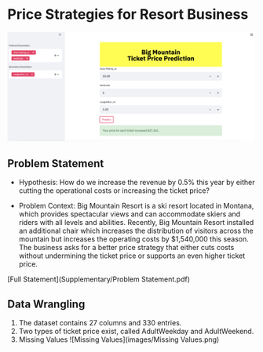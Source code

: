 # Price Strategies for Resort Business
![Streamlit Dashboard](/images/Dashboard.png)

## Problem Statement

* Hypothesis:
How do we increase the revenue by 0.5% this year by either cutting the operational costs or increasing the ticket price? 

* Problem Context:
Big Mountain Resort is a ski resort located in Montana, which provides spectacular views and can accommodate skiers and riders with all levels and abilities. Recently, Big Mountain Resort installed an additional chair which increases the distribution of visitors across the mountain but increases the operating costs by $1,540,000 this season. The business asks for a better price strategy that either cuts costs without undermining the ticket price or supports an even higher ticket price.

[Full Statement](Supplementary/Problem Statement.pdf)

## Data Wrangling

1. The dataset contains 27 columns and 330 entries. 
2. Two types of ticket price exist, called AdultWeekday and AdultWeekend.
3. Missing Values
![Missing Values](images/Missing Values.png)


